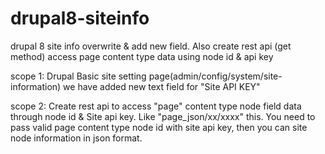 # drupal8-siteinfo
drupal 8 site info overwrite &amp; add new field. Also create rest api (get method) access page content type data using node id &amp; api key

scope 1: Drupal Basic site setting page(admin/config/system/site-information) we have added new text field for "Site API KEY"


scope 2: Create rest api to access "page" content type node field data through node id & Site api key. Like "page_json/xx/xxxx" this. You need to pass valid page content type node id with site api key, then you can site node information in json format.
